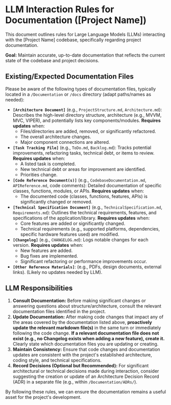 # LLM Interaction Rules for Documentation ([Project Name])

This document outlines rules for Large Language Models (LLMs) interacting with the [Project Name] codebase, specifically regarding project documentation.

**Goal:** Maintain accurate, up-to-date documentation that reflects the current state of the codebase and project decisions.

## Existing/Expected Documentation Files

Please be aware of the following types of documentation files, typically located in a `/Documentation` or `/docs` directory (adapt paths/names as needed):

*   **`[Architecture Document]`** (e.g., `ProjectStructure.md`, `Architecture.md`): Describes the high-level directory structure, architecture (e.g., MVVM, MVC, VIPER), and potentially lists key components/modules. **Requires updates** when:
    *   Files/directories are added, removed, or significantly refactored.
    *   The overall architecture changes.
    *   Major component connections are altered.
*   **`[Task Tracking File]`** (e.g., `ToDo.md`, `Backlog.md`): Tracks potential improvements, refactoring tasks, technical debt, or items to review. **Requires updates** when:
    *   A listed task is completed.
    *   New technical debt or areas for improvement are identified.
    *   Priorities change.
*   **`[Code Reference Document(s)]`** (e.g., `CodebaseDocumentation.md`, `APIReference.md`, code comments): Detailed documentation of specific classes, functions, modules, or APIs. **Requires updates** when:
    *   The documented code (classes, functions, features, APIs) is significantly changed or removed.
*   **`[Technical Specification Document]`** (e.g., `TechnicalSpecification.md`, `Requirements.md`): Outlines the technical requirements, features, and specifications of the application/library. **Requires updates** when:
    *   Core features are added or significantly changed.
    *   Technical requirements (e.g., supported platforms, dependencies, specific hardware features used) are modified.
*   **`[Changelog]`** (e.g., `CHANGELOG.md`): Logs notable changes for each version. **Requires updates** when:
    *   New features are added.
    *   Bug fixes are implemented.
    *   Significant refactoring or performance improvements occur.
*   **`[Other Reference Materials]`**: (e.g., PDFs, design documents, external links). (Likely no updates needed by LLM).

## LLM Responsibilities

1.  **Consult Documentation:** Before making significant changes or answering questions about structure/architecture, consult the relevant documentation files identified in the project.
2.  **Update Documentation:** After making code changes that impact any of the areas covered by the documentation listed above, **proactively update the relevant markdown file(s)** in the same turn or immediately following the code change. **If a relevant documentation file does not exist (e.g., no Changelog exists when adding a new feature), create it.** Clearly state which documentation files you are updating or creating.
3.  **Maintain Consistency:** Ensure that code changes and documentation updates are consistent with the project's established architecture, coding style, and technical specifications.
4.  **Record Decisions (Optional but Recommended):** For significant architectural or technical decisions made during interaction, consider suggesting the creation or update of an Architecture Decision Record (ADR) in a separate file (e.g., within `/Documentation/ADRs/`).

By following these rules, we can ensure the documentation remains a useful asset for the project's development. 